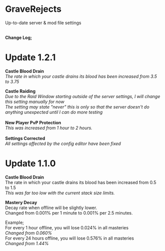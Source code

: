 # GraveRejects
Up-to-date server &amp; mod file settings
<br>
<br>

**Change Log;**
<br>
# Update 1.2.1

**Castle Blood Drain**<br>
*The rate in which your castle drains its blood has been increased from 3.5 to 3.75*<br>

**Castle Raiding**<br>
*Due to the Raid Window starting outside of the server settings, I will change this setting manually for now*<br>
*The setting may state "never" this is only so that the server doesn't do anything unexpected until I can do more testing*<br>
<br>
**New Player PvP Protection**<br>
*This was increased from 1 hour to 2 hours.*<br>
<br>
**Settings Corrected**<br>
*All settings affected by the config editor have been fixed*

# Update 1.1.0


**Castle Blood Drain**<br>
The rate in which your castle drains its blood has been increased from 0.5 to 1.5<br>
*This was far too low with the current stack size limits.*<br>

**Mastery Decay**<br>
Decay rate when offline will be slightly lower.<br>
Changed from 0.001% per 1 minute to 0.001% per 2.5 minutes.<br>

Example;<br>
For every 1 hour offline, you will lose 0.024% in all masteries<br>
*Changed from 0.060%*<br>
For every 24 hours offline, you will lose 0.576% in all masteries<br>
*Changed from 1.44%*<br>
